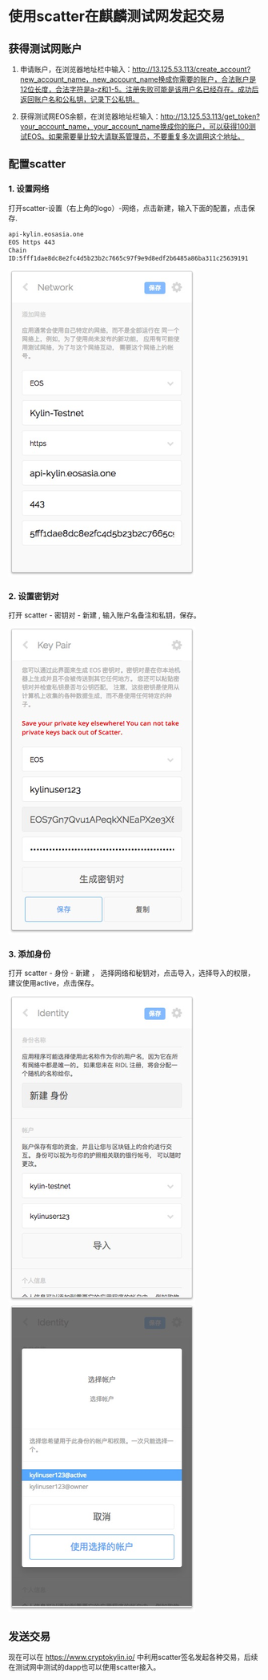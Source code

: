 # 使用scatter在麒麟测试网发起交易


## 获得测试网账户

1. 申请账户，在浏览器地址栏中输入：http://13.125.53.113/create_account?new_account_name，new_account_name换成你需要的账户，合法账户是12位长度，合法字符是a-z和1-5。注册失败可能是该用户名已经存在。成功后返回账户名和公私钥，记录下公私钥。
   
2. 获得测试网EOS余额，在浏览器地址栏输入：http://13.125.53.113/get_token?your_account_name，your_account_name换成你的账户，可以获得100测试EOS。如果需要量比较大请联系管理员，不要重复多次调用这个地址。

## 配置scatter

### 1. 设置网络
打开scatter-设置（右上角的logo）-网络，点击新建，输入下面的配置，点击保存.
```
api-kylin.eosasia.one
EOS https 443
Chain ID:5fff1dae8dc8e2fc4d5b23b2c7665c97f9e9d8edf2b6485a86ba311c25639191
```
![network](./img/001.jpg)

### 2. 设置密钥对

打开 scatter - 密钥对 - 新建 , 输入账户名备注和私钥，保存。
   
![keys](./img/002.jpg)

### 3. 添加身份

打开 scatter - 身份 - 新建 ， 选择网络和秘钥对，点击导入，选择导入的权限，建议使用active，点击保存。

![ident1](./img/003.jpg) ![ident2](./img/004.jpg)

## 发送交易

现在可以在 https://www.cryptokylin.io/ 中利用scatter签名发起各种交易，后续在测试网中测试的dapp也可以使用scatter接入。

